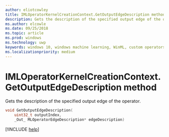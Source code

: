 ```yaml
---
author: eliotcowley
title: IMLOperatorKernelCreationContext.GetOutputEdgeDescription method
description: Gets the description of the specified output edge of the operator.
ms.author: elcowle
ms.date: 09/25/2018
ms.topic: article
ms.prod: windows
ms.technology: uwp
keywords: windows 10, windows machine learning, WinML, custom operators, GetOutputEdgeDescription
ms.localizationpriority: medium
---
```


# IMLOperatorKernelCreationContext.GetOutputEdgeDescription method

Gets the description of the specified output edge of the operator.

```cpp
void GetOutputEdgeDescription(
    uint32_t outputIndex, 
    _Out_ MLOperatorEdgeDescription* edgeDescription)
```

[!INCLUDE [help](../includes/get-help.md)]